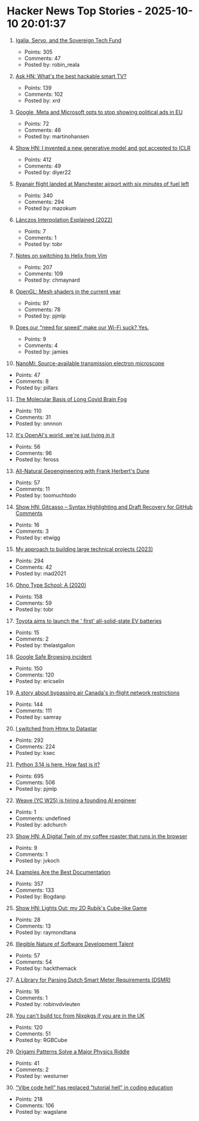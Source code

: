 # Hacker News Top Stories - 2025-10-10 20:01:37

1. [Igalia, Servo, and the Sovereign Tech Fund](https://www.igalia.com/2025/10/09/Igalia,-Servo,-and-the-Sovereign-Tech-Fund.html)
   - Points: 305
   - Comments: 47
   - Posted by: robin_reala

2. [Ask HN: What's the best hackable smart TV?](undefined)
   - Points: 139
   - Comments: 102
   - Posted by: xrd

3. [Google, Meta and Microsoft opts to stop showing political ads in EU](https://www.politico.eu/article/eu-political-ad-rules-google-meta-microsoft-big-tech-kick-in/)
   - Points: 72
   - Comments: 46
   - Posted by: martinohansen

4. [Show HN: I invented a new generative model and got accepted to ICLR](https://discrete-distribution-networks.github.io/)
   - Points: 412
   - Comments: 49
   - Posted by: diyer22

5. [Ryanair flight landed at Manchester airport with six minutes of fuel left](https://www.theguardian.com/business/2025/oct/10/ryanair-flight-landed-at-manchester-airport-with-six-minutes-of-fuel-left-flight-log-suggests)
   - Points: 340
   - Comments: 294
   - Posted by: mazokum

6. [Lánczos Interpolation Explained (2022)](https://mazzo.li/posts/lanczos.html)
   - Points: 7
   - Comments: 1
   - Posted by: tobr

7. [Notes on switching to Helix from Vim](https://jvns.ca/blog/2025/10/10/notes-on-switching-to-helix-from-vim/)
   - Points: 207
   - Comments: 109
   - Posted by: chmaynard

8. [OpenGL: Mesh shaders in the current year](https://www.supergoodcode.com/mesh-shaders-in-the-current-year/)
   - Points: 97
   - Comments: 78
   - Posted by: pjmlp

9. [Does our "need for speed" make our Wi-Fi suck? Yes.](https://orb.net/blog/does-speed-make-wifi-suck)
   - Points: 9
   - Comments: 4
   - Posted by: jamies

10. [NanoMi: Source-available transmission electron microscope](https://nanomi.org/)
   - Points: 47
   - Comments: 8
   - Posted by: pillars

11. [The Molecular Basis of Long Covid Brain Fog](https://www.yokohama-cu.ac.jp/english/news/20251001takahashi.html)
   - Points: 110
   - Comments: 31
   - Posted by: onnnon

12. [It's OpenAI's world, we're just living in it](https://stratechery.com/2025/its-openais-world-were-just-living-in-it/)
   - Points: 56
   - Comments: 96
   - Posted by: feross

13. [All-Natural Geoengineering with Frank Herbert's Dune](https://www.governance.fyi/p/all-natural-geoengineering-with-frank)
   - Points: 57
   - Comments: 11
   - Posted by: toomuchtodo

14. [Show HN: Gitcasso – Syntax Highlighting and Draft Recovery for GitHub Comments](https://github.com/diffplug/gitcasso)
   - Points: 16
   - Comments: 3
   - Posted by: etwigg

15. [My approach to building large technical projects (2023)](https://mitchellh.com/writing/building-large-technical-projects)
   - Points: 294
   - Comments: 42
   - Posted by: mad2021

16. [Ohno Type School: A (2020)](https://ohnotype.co/blog/ohno-type-school-a)
   - Points: 158
   - Comments: 59
   - Posted by: tobr

17. [Toyota aims to launch the ' first' all-solid-state EV batteries](https://electrek.co/2025/10/08/toyota-aims-to-launch-worlds-first-all-solid-state-ev-batteries/)
   - Points: 15
   - Comments: 2
   - Posted by: thelastgallon

18. [Google Safe Browsing incident](https://www.statichost.eu/blog/google-safe-browsing/)
   - Points: 150
   - Comments: 120
   - Posted by: ericselin

19. [A story about bypassing air Canada's in-flight network restrictions](https://ramsayleung.github.io/en/post/2025/a_story_about_bypassing_air_canadas_in-flight_network_restrictions/)
   - Points: 144
   - Comments: 111
   - Posted by: samray

20. [I switched from Htmx to Datastar](https://everydaysuperpowers.dev/articles/why-i-switched-from-htmx-to-datastar/)
   - Points: 292
   - Comments: 224
   - Posted by: ksec

21. [Python 3.14 is here. How fast is it?](https://blog.miguelgrinberg.com/post/python-3-14-is-here-how-fast-is-it)
   - Points: 695
   - Comments: 506
   - Posted by: pjmlp

22. [Weave (YC W25) is hiring a founding AI engineer](https://www.ycombinator.com/companies/weave-3/jobs/SqFnIFE-founding-ai-engineer)
   - Points: 1
   - Comments: undefined
   - Posted by: adchurch

23. [Show HN: A Digital Twin of my coffee roaster that runs in the browser](https://autoroaster.com/)
   - Points: 9
   - Comments: 1
   - Posted by: jvkoch

24. [Examples Are the Best Documentation](https://rakhim.exotext.com/examples-are-the-best-documentation)
   - Points: 357
   - Comments: 133
   - Posted by: Bogdanp

25. [Show HN: Lights Out: my 2D Rubik's Cube-like Game](https://raymondtana.github.io/projects/pages/Lights_Out.html)
   - Points: 28
   - Comments: 13
   - Posted by: raymondtana

26. [Illegible Nature of Software Development Talent](https://surfingcomplexity.blog/2025/10/08/the-illegible-nature-of-software-development-talent/)
   - Points: 57
   - Comments: 54
   - Posted by: hackthemack

27. [A Library for Parsing Dutch Smart Meter Requirements (DSMR)](https://github.com/mijnverbruik/dsmr)
   - Points: 16
   - Comments: 1
   - Posted by: robinvdvleuten

28. [You can't build tcc from Nixpkgs if you are in the UK](https://github.com/NixOS/nixpkgs/issues/444342)
   - Points: 120
   - Comments: 51
   - Posted by: RGBCube

29. [Origami Patterns Solve a Major Physics Riddle](https://www.quantamagazine.org/origami-patterns-solve-a-major-physics-riddle-20251006/)
   - Points: 41
   - Comments: 2
   - Posted by: westurner

30. ["Vibe code hell" has replaced "tutorial hell" in coding education](https://blog.boot.dev/education/vibe-code-hell/)
   - Points: 218
   - Comments: 106
   - Posted by: wagslane

